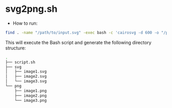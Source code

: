 # svg2png.sh

* How to run:
```bash
find . -name "/path/to/input.svg" -exec bash -c 'cairosvg -d 600 -o "/path/to/output_dir/${0%.svg}.png" "$0"' {} \;
``` 


This will execute the Bash script and generate the following directory structure:

```bash
.
├── script.sh
├── svg
│   ├── image1.svg
│   ├── image2.svg
│   └── image3.svg
└── png
    ├── image1.png
    ├── image2.png
    └── image3.png
```
